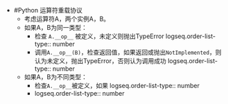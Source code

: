 - #Python 运算符重载协议
	- 考虑运算符A，两个实例A，B。
	- 如果A，B为同一类型：
		- 检查 `A.__op__` 被定义，未定义则抛出TypeError
		  logseq.order-list-type:: number
		- 调用`A.__op__(B)`，检查返回值，如果返回或抛出`NotImplemented`，则认为未定义，抛出TypeError，否则认为调用成功
		  logseq.order-list-type:: number
	- 如果A，B为不同类型：
		- 检查`A.__op__`被定义，如果
		  logseq.order-list-type:: number
		- logseq.order-list-type:: number